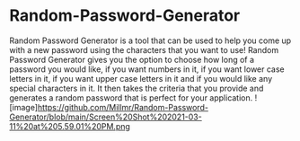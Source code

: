 # Random-Password-Generator

Random Password Generator is a tool that can be used to help you come up with a new password using the characters that you want to use!  Random Password Generator gives you the option to choose how long of a password you would like, if you want numbers in it, if you want lower case letters in it, if you want upper case letters in it and if you would like any special characters in it. It then takes the criteria that you provide and generates a random password that is perfect for your application. 
![image]https://github.com/Millmr/Random-Password-Generator/blob/main/Screen%20Shot%202021-03-11%20at%205.59.01%20PM.png
